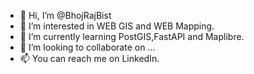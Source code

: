 - 👋 Hi, I’m @BhojRajBist
- 👀 I’m interested in WEB GIS and WEB Mapping.
- 🌱 I’m currently learning PostGIS,FastAPI and Maplibre.
- 💞️ I’m looking to collaborate on ...
- 📫 You can reach me on LinkedIn.
<!---
BhojRajBist/BhojRajBist is a ✨ special ✨ repository because its `README.md` (this file) appears on your GitHub profile.
You can click the Preview link to take a look at your changes.
--->
